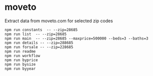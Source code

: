 # moveto
Extract data from moveto.com for selected zip codes

    npm run constants  -- --zip=28685
    npm run list  -- --zip=28685
    npm run main  -- --zip=28685 --maxprice=500000 --beds=3 --baths=3
    npm run details -- --zip=288685
    npm run forsale -- --zip=228685
    npm run readme
    npm run workflow
    npm run byprice
    npm run bysize
    npm run byyear
